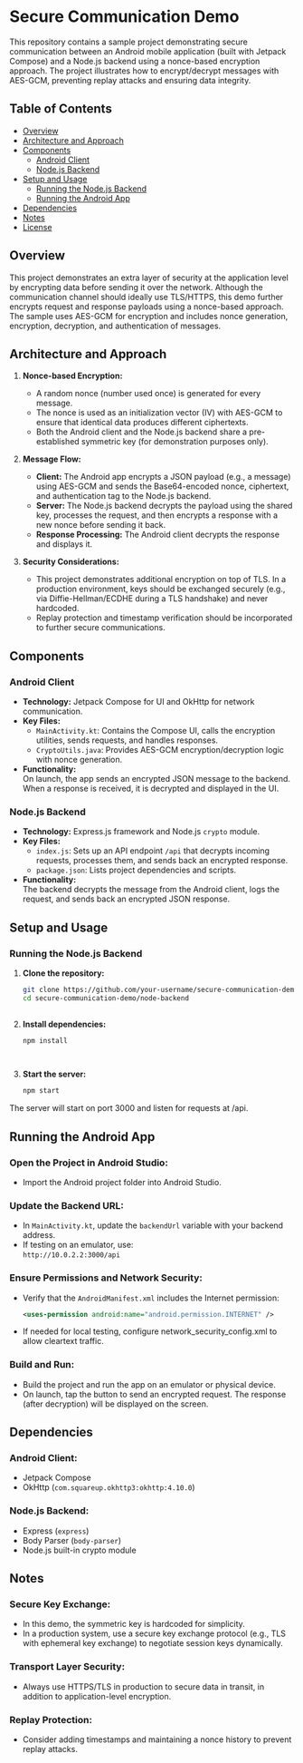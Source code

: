 # Secure Communication Demo

This repository contains a sample project demonstrating secure communication between an Android mobile application (built with Jetpack Compose) and a Node.js backend using a nonce-based encryption approach. The project illustrates how to encrypt/decrypt messages with AES-GCM, preventing replay attacks and ensuring data integrity.

## Table of Contents

- [Overview](#overview)
- [Architecture and Approach](#architecture-and-approach)
- [Components](#components)
  - [Android Client](#android-client)
  - [Node.js Backend](#nodejs-backend)
- [Setup and Usage](#setup-and-usage)
  - [Running the Node.js Backend](#running-the-nodejs-backend)
  - [Running the Android App](#running-the-android-app)
- [Dependencies](#dependencies)
- [Notes](#notes)
- [License](#license)

## Overview

This project demonstrates an extra layer of security at the application level by encrypting data before sending it over the network. Although the communication channel should ideally use TLS/HTTPS, this demo further encrypts request and response payloads using a nonce-based approach. The sample uses AES-GCM for encryption and includes nonce generation, encryption, decryption, and authentication of messages.

## Architecture and Approach

1. **Nonce-based Encryption:**  
   - A random nonce (number used once) is generated for every message.
   - The nonce is used as an initialization vector (IV) with AES-GCM to ensure that identical data produces different ciphertexts.
   - Both the Android client and the Node.js backend share a pre-established symmetric key (for demonstration purposes only).

2. **Message Flow:**  
   - **Client:** The Android app encrypts a JSON payload (e.g., a message) using AES-GCM and sends the Base64-encoded nonce, ciphertext, and authentication tag to the Node.js backend.
   - **Server:** The Node.js backend decrypts the payload using the shared key, processes the request, and then encrypts a response with a new nonce before sending it back.
   - **Response Processing:** The Android client decrypts the response and displays it.

3. **Security Considerations:**  
   - This project demonstrates additional encryption on top of TLS. In a production environment, keys should be exchanged securely (e.g., via Diffie-Hellman/ECDHE during a TLS handshake) and never hardcoded.
   - Replay protection and timestamp verification should be incorporated to further secure communications.

## Components

### Android Client

- **Technology:** Jetpack Compose for UI and OkHttp for network communication.
- **Key Files:**
  - `MainActivity.kt`: Contains the Compose UI, calls the encryption utilities, sends requests, and handles responses.
  - `CryptoUtils.java`: Provides AES-GCM encryption/decryption logic with nonce generation.
- **Functionality:**  
  On launch, the app sends an encrypted JSON message to the backend. When a response is received, it is decrypted and displayed in the UI.

### Node.js Backend

- **Technology:** Express.js framework and Node.js `crypto` module.
- **Key Files:**
  - `index.js`: Sets up an API endpoint `/api` that decrypts incoming requests, processes them, and sends back an encrypted response.
  - `package.json`: Lists project dependencies and scripts.
- **Functionality:**  
  The backend decrypts the message from the Android client, logs the request, and sends back an encrypted JSON response.

## Setup and Usage

### Running the Node.js Backend

1. **Clone the repository:**

   ```bash
   git clone https://github.com/your-username/secure-communication-demo.git
   cd secure-communication-demo/node-backend
  

2. **Install dependencies:**

   ```bash
   npm install

  
3. **Start the server:**
   
   ```bash
   npm start

The server will start on port 3000 and listen for requests at /api.


## Running the Android App

### Open the Project in Android Studio:
- Import the Android project folder into Android Studio.

### Update the Backend URL:
- In `MainActivity.kt`, update the `backendUrl` variable with your backend address.
- If testing on an emulator, use:  
  `http://10.0.2.2:3000/api`

### Ensure Permissions and Network Security:
- Verify that the `AndroidManifest.xml` includes the Internet permission:
  ```xml
  <uses-permission android:name="android.permission.INTERNET" />
- If needed for local testing, configure network_security_config.xml to allow cleartext traffic.

### Build and Run:
- Build the project and run the app on an emulator or physical device.
- On launch, tap the button to send an encrypted request. The response (after decryption) will be displayed on the screen.


## Dependencies

### Android Client:
- Jetpack Compose
- OkHttp (`com.squareup.okhttp3:okhttp:4.10.0`)

### Node.js Backend:
- Express (`express`)
- Body Parser (`body-parser`)
- Node.js built-in crypto module

## Notes

### Secure Key Exchange:
- In this demo, the symmetric key is hardcoded for simplicity.
- In a production system, use a secure key exchange protocol (e.g., TLS with ephemeral key exchange) to negotiate session keys dynamically.

### Transport Layer Security:
- Always use HTTPS/TLS in production to secure data in transit, in addition to application-level encryption.

### Replay Protection:
- Consider adding timestamps and maintaining a nonce history to prevent replay attacks.
